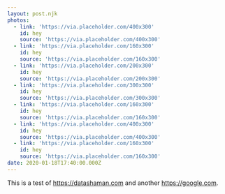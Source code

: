 ```yaml
---
layout: post.njk
photos:
  - link: 'https://via.placeholder.com/400x300'
    id: hey
    source: 'https://via.placeholder.com/400x300'
  - link: 'https://via.placeholder.com/160x300'
    id: hey
    source: 'https://via.placeholder.com/160x300'
  - link: 'https://via.placeholder.com/200x300'
    id: hey
    source: 'https://via.placeholder.com/200x300'
  - link: 'https://via.placeholder.com/300x300'
    id: hey
    source: 'https://via.placeholder.com/300x300'
  - link: 'https://via.placeholder.com/160x300'
    id: hey
    source: 'https://via.placeholder.com/160x300'
  - link: 'https://via.placeholder.com/400x300'
    id: hey
    source: 'https://via.placeholder.com/400x300'
  - link: 'https://via.placeholder.com/160x300'
    id: hey
    source: 'https://via.placeholder.com/160x300'
date: 2020-01-18T17:40:00.000Z
---
```


This is a test of https://datashaman.com and another https://google.com.

